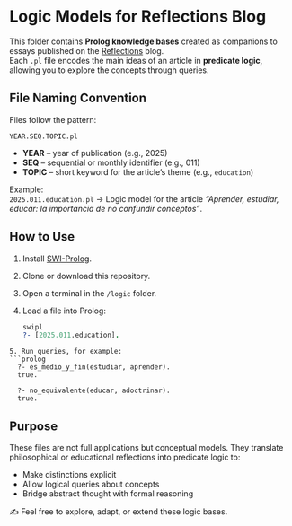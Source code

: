 # Logic Models for Reflections Blog

This folder contains **Prolog knowledge bases** created as companions to essays published on the [Reflections](../wiki) blog.  
Each `.pl` file encodes the main ideas of an article in **predicate logic**, allowing you to explore the concepts through queries.

## File Naming Convention
Files follow the pattern:

`YEAR.SEQ.TOPIC.pl`


- **YEAR** – year of publication (e.g., 2025)  
- **SEQ** – sequential or monthly identifier (e.g., 011)  
- **TOPIC** – short keyword for the article’s theme (e.g., `education`)  

Example:  
`2025.011.education.pl` → Logic model for the article *“Aprender, estudiar, educar: la importancia de no confundir conceptos”*.

## How to Use

1. Install [SWI-Prolog](https://www.swi-prolog.org/).  
2. Clone or download this repository.  
3. Open a terminal in the `/logic` folder.  
4. Load a file into Prolog:

   ```prolog
   swipl
   ?- [2025.011.education].
  ```
5. Run queries, for example:
  ```prolog
    ?- es_medio_y_fin(estudiar, aprender).
    true.
    
    ?- no_equivalente(educar, adoctrinar).
    true.
  ```
## Purpose

These files are not full applications but conceptual models.
They translate philosophical or educational reflections into predicate logic to:

- Make distinctions explicit
- Allow logical queries about concepts
- Bridge abstract thought with formal reasoning

✍️ Feel free to explore, adapt, or extend these logic bases.
